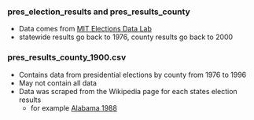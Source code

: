 ### pres_election_results and pres_results_county
- Data comes from [MIT Elections Data Lab](https://electionlab.mit.edu/data)
- statewide results go back to 1976, county results go back to 2000

### pres_results_county_1900.csv
- Contains data from presidential elections by county from 1976 to 1996
- May not contain all data
- Data was scraped from the Wikipedia page for each states election results
    - for example [Alabama 1988](https://en.wikipedia.org/wiki/1988_United_States_presidential_election_in_Alabama)
